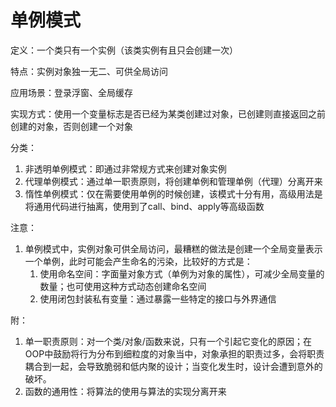# 单例模式

定义：一个类只有一个实例（该类实例有且只会创建一次）

特点：实例对象独一无二、可供全局访问

应用场景：登录浮窗、全局缓存

实现方式：使用一个变量标志是否已经为某类创建过对象，已创建则直接返回之前创建的对象，否则创建一个对象

分类：
1. 非透明单例模式：即通过非常规方式来创建对象实例
2. 代理单例模式：通过单一职责原则，将创建单例和管理单例（代理）分离开来
3. 惰性单例模式：仅在需要使用单例的时候创建，该模式十分有用，高级用法是将通用代码进行抽离，使用到了call、bind、apply等高级函数

注意：
1. 单例模式中，实例对象可供全局访问，最糟糕的做法是创建一个全局变量表示一个单例，此时可能会产生命名的污染，比较好的方式是：
   1. 使用命名空间：字面量对象方式（单例为对象的属性），可减少全局变量的数量；也可使用这种方式动态创建命名空间
   2. 使用闭包封装私有变量：通过暴露一些特定的接口与外界通信

附：
1. 单一职责原则：对一个类/对象/函数来说，只有一个引起它变化的原因；在OOP中鼓励将行为分布到细粒度的对象当中，对象承担的职责过多，会将职责耦合到一起，会导致脆弱和低内聚的设计；当变化发生时，设计会遭到意外的破坏。
2. 函数的通用性：将算法的使用与算法的实现分离开来